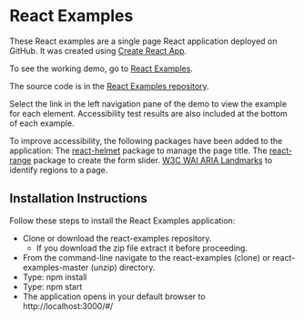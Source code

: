 # React Examples
These React examples are a single page React application deployed on GitHub. It was created using [Create React App](https://github.com/facebook/create-react-app). 

To see the working demo, go to [React Examples](https://snidersd.github.io/react-examples/#/).

The source code is in the [React Examples repository](https://github.com/snidersd/react-examples).

Select the link in the left navigation pane of the demo to view the example for each element. Accessibility test results are also included at the bottom of each example.

To improve accessibility, the following packages have been added to the application:
The [react-helmet](https://github.com/nfl/react-helmet) package to manage the page title.
The [react-range](https://www.npmjs.com/package/react-range) package to create the form slider.
[W3C WAI ARIA Landmarks](https://www.w3.org/WAI/GL/wiki/Using_ARIA_landmarks_to_identify_regions_of_a_page) to identify regions to a page.

## Installation Instructions
Follow these steps to install the React Examples application:
- Clone or download the react-examples repository. 
    - If you download the zip file extract it before proceeding. 
- From the command-line navigate to the react-examples (clone) or react-examples-master (unzip) directory.
- Type: npm install
- Type: npm start
- The application opens in your default browser to http://localhost:3000/#/
